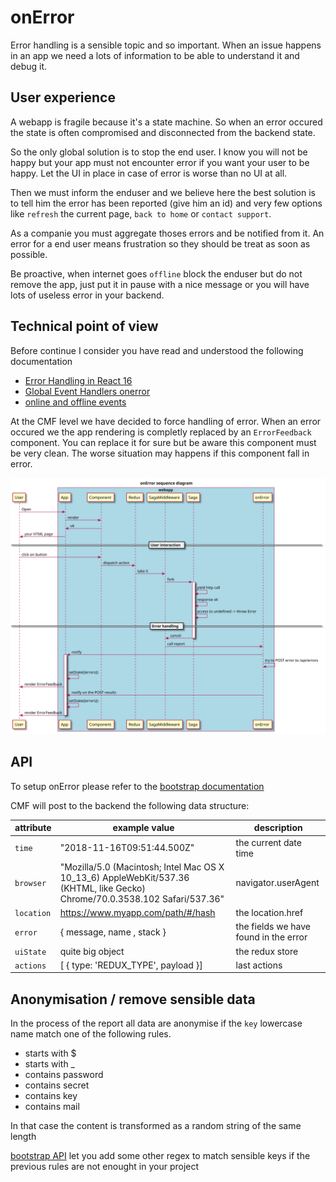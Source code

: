 # onError

Error handling is a sensible topic and so important.
When an issue happens in an app we need a lots of information to be able to understand it and debug it.

## User experience

A webapp is fragile because it's a state machine. So when an error occured the state is often compromised and disconnected from the backend state.

So the only global solution is to stop the end user. I know you will not be happy but your app must not encounter error if you want your user to be happy. Let the UI in place in case of error is worse than no UI at all.

Then we must inform the enduser and we believe here the best solution is to tell him the error has been reported (give him an id) and very few options like `refresh` the current page, `back to home` or `contact support`.

As a companie you must aggregate thoses errors and be notified from it.
An error for a end user means frustration so they should be treat as soon as possible.

Be proactive, when internet goes `offline` block the enduser but do not remove the app, just put it in pause with a nice message or you will have lots of useless error in your backend.

## Technical point of view

Before continue I consider you have read and understood the following documentation

* [Error Handling in React 16](https://reactjs.org/blog/2017/07/26/error-handling-in-react-16.html)
* [Global Event Handlers onerror](https://developer.mozilla.org/en-US/docs/Web/API/GlobalEventHandlers/onerror)
* [online and offline events](https://developer.mozilla.org/en-US/docs/Web/API/NavigatorOnLine/Online_and_offline_events)

At the CMF level we have decided to force handling of error. When an error occured we the app rendering is completly replaced by an `ErrorFeedback` component. You can replace it for sure but be aware this component must be very clean. The worse situation may happens if this component fall in error.

![onError sequence diagram](../assets/diagram-onError-sequence.svg "onError sequence diagram")

## API

To setup onError please refer to the [bootstrap documentation](./bootstrap.md#onError)

CMF will post to the backend the following data structure:

| attribute | example value | description |
| -- | -- | -- |
| `time` | "2018-11-16T09:51:44.500Z" | the current date time |
| `browser` | "Mozilla/5.0 (Macintosh; Intel Mac OS X 10_13_6) AppleWebKit/537.36 (KHTML, like Gecko) Chrome/70.0.3538.102 Safari/537.36" | navigator.userAgent |
| `location` | https://www.myapp.com/path/#/hash | the location.href |
| `error` | { message, name , stack } | the fields we have found in the error |
| `uiState` | quite big object | the redux store |
| `actions` | [ { type: 'REDUX_TYPE', payload }] | last actions |

## Anonymisation / remove sensible data

In the process of the report all data are anonymise if the `key` lowercase name match one of the following rules.

* starts with $
* starts with _
* contains password
* contains secret
* contains key
* contains mail

In that case the content is transformed as a random string of the same length

[bootstrap API](./bootstrap.md#onError) let you add some other regex to match sensible keys if the previous rules are not enought in your project
